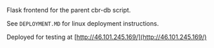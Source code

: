 Flask frontend for the parent cbr-db script.

See `DEPLOYMENT.MD` for linux deployment instructions.


Deployed for testing at [http://46.101.245.169/](http://46.101.245.169/)
